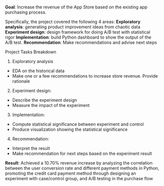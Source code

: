 **Goal**: Increase the revenue of the App Store based on the existing app purchasing process.

Specifically, the project covered the following 4 areas:
**Exploratory analysis**: generating product improvement ideas from chaotic data
**Experiment design**: design framework for doing A/B test with statistical rigor
**Implementation**: build Python dashboard to show the output of the A/B test.
**Recommendation**: Make recommendations and advise next steps

Project Tasks Breakdown

1. Exploratory analysis
- EDA on the historical data
- Make one or a few recommendations to increase store revenue. Provide rationale

2. Experiment design:
- Describe the experiment design
- Measure the impact of the experiment

3. Implementation:
- Compute statistical significance between experiment and control
- Produce visualization showing the statistical significance

4. Recommendation:
- Interpret the result
- Make recommendation for next steps based on the experiment result

**Result**: Achieved a 10.70% revenue increase by analyzing the correlation between the user conversion rate and different payment methods in Python, promoting the credit card payment method through designing an experiment with case/control group, and A/B testing in the purchase flow
